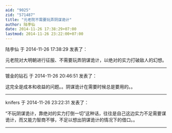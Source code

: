 ```yaml
---
aid: "9025"
zid: "571487"
title: "元老院不需要玩弄阴谋诡计"
author: 陆李仙
date: 2014-11-26 17:38:29+07:00
lastmod: 2014-11-26 23:22:00+07:00
---
```


陆李仙 于 2014-11-26 17:38:29 发表了：

元老院对大明朝进行征服、不需要玩弄阴谋诡计，以绝对的实力打破敌人的幻想。

---

镀金的钻石 于 2014-11-26 20:46:51 发表了：

这完全是成本和收益的问题。。阴谋诡计在需要时候总是要用的。。

---

knifers 于 2014-11-26 23:22:31 发表了：

“不玩阴谋诡计，靠绝对的实力打倒一切”这种话，往往是自己这边实力不足需要谋诡计，而又能力智商不够，不足以想出阴谋诡计的情况下的借口。。

---
